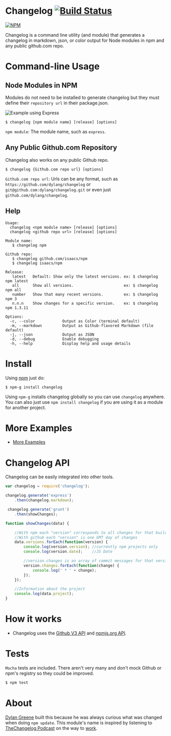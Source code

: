 Changelog [![Build Status](https://secure.travis-ci.org/dylang/changelog.png)](http://travis-ci.org/dylang/changelog)
=========

[![NPM](https://nodei.co/npm/changelog.png?downloads=true)](https://nodei.co/npm/changelog/)

Changelog is a command line utility (and module) that generates a changelog in markdown, json, or color output for Node modules in npm and any public github.com repo.

Command-line Usage
==================

Node Modules in NPM
-------------------

Modules do not need to be installed to generate changelog but they must define their `repository url` in their package.json.

![Example using Express](https://github.com/dylang/changelog/raw/master/examples/express.png)

    $ changelog {npm module name} [release] [options]

`npm module`: The module name, such as `express`.

Any Public Github.com Repository
--------------------------------

Changelog also works on any public Github repo.

    $ changelog {Github.com repo url} [options]

`Github.com repo url`: Urls can be any format, such as `https://github.com/dylang/changelog` or `git@github.com:dylang/changelog.git` or even just `github.com/dylang/changelog`.

Help
----

    Usage:
      changelog <npm module name> [release] [options]
      changelog <github repo url> [release] [options]

    Module name:
       $ changelog npm

    Github repo:
       $ changelog github.com/isaacs/npm
       $ changelog isaacs/npm

    Release:
       latest   Default: Show only the latest versions. ex: $ changelog npm latest
       all      Show all versions.                      ex: $ changelog npm all
       number   Show that many recent versions.         ex: $ changelog npm 3
       n.n.n    Show changes for a specific version.    ex: $ changelog npm 1.3.11

    Options:
      -c, --color            Output as Color (terminal default)
      -m, --markdown         Output as Github-flavored Markdown (file default)
      -j, --json             Output as JSON
      -d, --debug            Enable debugging
      -h, --help             Display help and usage details

Install
=======

Using [npm](http://npmjs.org) just do:

    $ npm-g install changelog

Using `npm-g` installs changelog globally so you can use `changelog` anywhere.  You can also just use `npm install changelog` if you are using it as a module for another project.

More Examples
=============

 * [More Examples](https://github.com/dylang/changelog/tree/master/examples)

Changelog API
=============

Changelog can be easily integrated into other tools.

````js
var changelog = require('changelog');

changelog.generate('express')
    .then(changelog.markdown);

 changelog.generate('grunt')
    .then(showChanges);

function showChanges(data) {

    //With npm each "version" corresponds to all changes for that build pushed on npm
    //With github each "version" is one GMT day of changes
    data.versions.forEach(function(version) {
        console.log(version.version); //currently npm projects only
        console.log(version.date);    //JS Date

        //version.changes is an array of commit messages for that version
        version.changes.forEach(function(change) {
            console.log(' * ' + change);
        });
    });

    //Information about the project
    console.log(data.project);
}
````


How it works
============

 * Changelog uses the [Github V3 API](http://developer.github.com/) and [npmjs.org API](http://search.npmjs.org/).

Tests
=================

`Mocha` tests are included. There aren't very many and don't mock Github or npm's registry so they could be improved.

```js
$ npm test
```

About
=====

[Dylan Greene](http://github.com/dylang) built this because he was always curious what was changed when doing `npm update`.
This module's name is inspired by listening to [TheChangelog Podcast](http://thechangelog.com/) on the way to [work](http://opower.com).